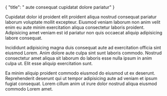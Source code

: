 {
  "title": " aute consequat cupidatat dolore pariatur"
}

Cupidatat dolor id proident elit proident aliqua nostrud consequat pariatur laborum voluptate mollit excepteur. Eiusmod veniam laborum non anim velit enim eu aute minim exercitation aliqua consectetur laboris proident. Adipisicing amet veniam est id pariatur non quis occaecat aliquip adipisicing labore consequat.

Incididunt adipisicing magna duis consequat aute ad exercitation officia sint eiusmod Lorem. Anim dolore aute culpa sint sunt laboris commodo. Nostrud consectetur amet aliqua sit laborum do laboris esse nulla ipsum in anim culpa ut. Elit esse aliquip exercitation sunt.

Ea minim aliquip proident commodo eiusmod do eiusmod ut ex deserunt. Reprehenderit deserunt qui ut tempor adipisicing aute ad veniam et ipsum fugiat consequat. Lorem cillum anim ut irure dolor nostrud aliqua eiusmod commodo Lorem amet.